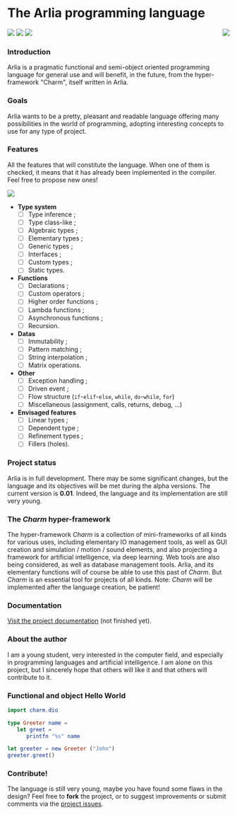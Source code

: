 # The Arlia programming language

<img align="right" src="http://image.noelshack.com/fichiers/2018/47/6/1543061036-arlia-gemstone-2.png">

<img src="https://img.shields.io/badge/Made%20with-F%23-blue.svg?style=for-the-badge"> <img src="https://img.shields.io/badge/Build-In%20process-yellow.svg?style=for-the-badge"> <img src="https://img.shields.io/badge/Current%20State-Parser-red.svg?style=for-the-badge">

### Introduction

Arlia is a pragmatic functional and semi-object oriented programming language for general use and will benefit, in the future, from the hyper-framework "Charm", itself written in Arlia.

### Goals

Arlia wants to be a pretty, pleasant and readable language offering many possibilities in the world of programming, adopting interesting concepts to use for any type of project.

### Features

All the features that will constitute the language. When one of them is checked, it means that it has already been implemented in the compiler. Feel free to propose new ones!

<img src="https://img.shields.io/badge/Current%20State-Parser-red.svg?style=flat-square">

- **Type system**
  - [ ] Type inference ;
  - [ ] Type class-like ;
  - [ ] Algebraic types ;
  - [ ] Elementary types ;
  - [ ] Generic types ;
  - [ ] Interfaces ;
  - [ ] Custom types ;
  - [ ] Static types.
- **Functions**
  - [ ] Declarations ;
  - [ ] Custom operators ;
  - [ ] Higher order functions ;
  - [ ] Lambda functions ;
  - [ ] Asynchronous functions ;
  - [ ] Recursion.
- **Datas**
  - [ ] Immutability ;
  - [ ] Pattern matching ;
  - [ ] String interpolation ;
  - [ ] Matrix operations.
- **Other**
  - [ ] Exception handling ;
  - [ ] Driven event ;
  - [ ] Flow structure (`if`-`elif`-`else`, `while`, `do`-`while`, `for`)
  - [ ] Miscellaneous (assignment, calls, returns, debug, ...)
- **Envisaged features**
  - [ ] Linear types ;
  - [ ] Dependent type ;
  - [ ] Refinement types ;
  - [ ] Fillers (holes).

### Project status

Arlia is in full development. There may be some significant changes, but the language and its objectives will be met during the alpha versions.
The current version is **0.01**. Indeed, the language and its implementation are still very young.

### The *Charm* hyper-framework

The hyper-framework *Charm* is a collection of mini-frameworks of all kinds for various uses, including elementary IO management tools, as well as GUI creation and simulation / motion / sound elements, and also projecting a framework for artificial intelligence, via deep learning. Web tools are also being considered, as well as database management tools.
Arlia, and its elementary functions will of course be able to use this past of *Charm*. But *Charm* is an essential tool for projects of all kinds.
Note: *Charm* will be implemented after the language creation, be patient! 

### Documentation

[Visit the project documentation](https://arlia.gitbook.io/arlia-documentation/) (not finished yet).

### About the author

I am a young student, very interested in the computer field, and especially in programming languages and artificial intelligence. I am alone on this project, but I sincerely hope that others will like it and that others will contribute to it.

### Functional and object Hello World

```elm
import charm.dio

type Greeter name =
   let greet =
      printfn "%s" name

let greeter = new Greeter ("John")
greeter.greet()
```

### Contribute!

The language is still very young, maybe you have found some flaws in the design? Feel free to **fork** the project, or to suggest improvements or submit comments via the [project issues](https://github.com/vanaur/Arlia/issues).
